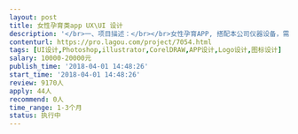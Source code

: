 ```yaml
---                
layout: post       
title: 女性孕育类app UX\UI 设计           
description: '</br>一、项目描述：</br></br>女性孕育APP, 搭配本公司仪器设备，需制作符合国内大众的审美风格的app UI，需做UX 测试，符合用户使用习惯</br></br>二、主要功能点：</br>记经期、记录体温、记录本公司监测结果，自动生成数据、知识问答等</br></br>三、可参考产品：</br>美柚、大姨妈、疯狂造人、国外app : Glow 、kindara</br></br>四、人员要求：</br></br>1、理解用户行为、需求、驱动以及反馈。</br>2、 优秀的创新与沟通协调能力，能在复杂情境和约束条件下找到平衡和创新的方法。</br>3、熟悉界面设计的流程方法，出色的设计语言表达能力</br>4、强大的执行能力，灵活的反应速度，能依据用户反馈作出调整，能推动设计落地；</br>5、对时下女性App可用性原则有深刻的理解；</br>6、有女性App产品、物联网、医疗健康产品的设计经验；</br>7、良好的沟通能力和契约精神。</br>'     
contenturl: https://pro.lagou.com/project/7054.html      
tags: [UI设计,Photoshop,illustrator,CorelDRAW,APP设计,Logo设计,图标设计]            
salary: 10000-20000元          
publish_time: '2018-04-01 14:48:26'         
start_time: '2018-04-01 14:48:26'           
review: 9170人                   
apply: 44人                   
recommend: 0人                   
time_range: 1-3个月              
status: 执行中                  
---                 
```

